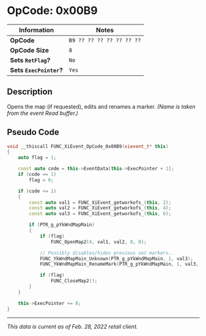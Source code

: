 # OpCode: 0x00B9

| Information               | Notes |
|---                        |---    |
| **OpCode**                | `B9 ?? ?? ?? ?? ?? ?? ??` |
| **OpCode Size**           | `8`   |
| **Sets `RetFlag`?**       | `No`  |
| **Sets `ExecPointer`?**   | `Yes` |

## Description

Opens the map (if requested), edits and renames a marker. _(Name is taken from the event Read buffer.)_

## Pseudo Code

```cpp
void __thiscall FUNC_XiEvent_OpCode_0x00B9(xievent_t* this)
{
    auto flag = 1;

    const auto code = this->EventData[this->ExecPointer + 1];
    if (code == 1)
        flag = 0;

    if (code <= 1)
    {
        const auto val1 = FUNC_XiEvent_getworkofs_(this, 2);
        const auto val2 = FUNC_XiEvent_getworkofs_(this, 4);
        const auto val3 = FUNC_XiEvent_getworkofs_(this, 6);

        if (PTR_g_pYkWndMapMain)
        {
            if (flag)
                FUNC_OpenMap2(4, val1, val2, 0, 0);

            // Possibly disables/hides previous set markers..
            FUNC_YkWndMapMain_Unknown(PTR_g_pYkWndMapMain, 1, val3);
            FUNC_YkWndMapMain_RenameMark(PTR_g_pYkWndMapMain, 1, val3, PTR_ReadBuff);

            if (flag)
                FUNC_CloseMap2();
        }
    }

    this->ExecPointer += 8;
}
```

---

_This data is current as of Feb. 28, 2022 retail client._